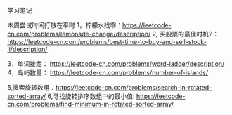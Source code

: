 学习笔记

本周尝试时间打散在平时
1，柠檬水找零：https://leetcode-cn.com/problems/lemonade-change/description/
2, 买股票的最佳时机2：https://leetcode-cn.com/problems/best-time-to-buy-and-sell-stock-ii/description/


3，单词接龙： https://leetcode-cn.com/problems/word-ladder/description/
4，岛屿数量： https://leetcode-cn.com/problems/number-of-islands/

5,搜索旋转数组：https://leetcode-cn.com/problems/search-in-rotated-sorted-array/
6,寻找旋转排序数组中的最小值: https://leetcode-cn.com/problems/find-minimum-in-rotated-sorted-array/
